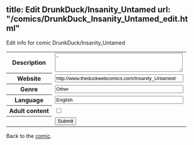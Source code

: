 title: Edit DrunkDuck/Insanity_Untamed
url: "/comics/DrunkDuck_Insanity_Untamed_edit.html"
---
Edit info for comic DrunkDuck/Insanity_Untamed

<form name="comic" action="http://gaepostmail.appspot.com/comic/" method="post">
<table class="comicinfo">
<tr>
<th>Description</th><td><textarea name="description" cols="40" rows="3">-</textarea></td>
</tr>
<tr>
<th>Website</th><td><input type="text" name="url" value="http://www.theduckwebcomics.com/Insanity_Untamed/" size="40"/></td>
</tr>
<tr>
<th>Genre</th><td><input type="text" name="genre" value="Other" size="40"/></td>
</tr>
<tr>
<th>Language</th><td><input type="text" name="language" value="English" size="40"/></td>
</tr>
<tr>
<th>Adult content</th><td><input type="checkbox" name="adult" value="adult" /></td>
</tr>
<tr>
<th></th><td>
<input type="hidden" name="comic" value="DrunkDuck_Insanity_Untamed" />
<input type="submit" name="submit" value="Submit" />
</td>
</tr>
</table>
</form>

Back to the [comic](DrunkDuck_Insanity_Untamed.html).
